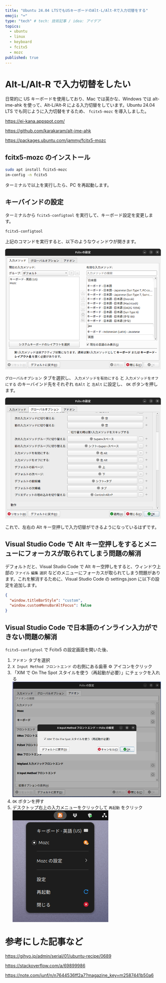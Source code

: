 ```yaml
---
title: "Ubuntu 24.04 LTSでもUSキーボードのAlt-L/Alt-Rで入力切替をする"
emoji: "⌨"
type: "tech" # tech: 技術記事 / idea: アイデア
topics:
  - ubuntu
  - linux
  - keyboard
  - fcitx5
  - mozc
published: true
---
```


# Alt-L/Alt-R で入力切替をしたい

日常的に US キーボードを使用しており、Mac では英かな、Windows では alt-ime-ahk を使って、Alt-L/Alt-R による入力切替をしています。Ubuntu 24.04 LTS でも同じように入力切替をするため、 `fcitx5-mozc` を導入しました。

https://ei-kana.appspot.com/

https://github.com/karakaram/alt-ime-ahk

https://packages.ubuntu.com/jammy/fcitx5-mozc

## fcitx5-mozc のインストール

```bash
sudo apt install fcitx5-mozc
im-config -n fcitx5
```

ターミナルで以上を実行したら、PC を再起動します。

## キーバインドの設定

ターミナルから `fcitx5-configtool` を実行して、キーボード設定を変更します。

```bash
fcitx5-configtool
```

上記のコマンドを実行すると、以下のようなウィンドウが開きます。

![fcitx5-configtool](/images/ubuntu-fcitx5_configtool.png)

`グローバルオプション` タブを選択し、 `入力メソッドを有効にする` と `入力メソッドをオフにする` のキーバインド先をそれぞれ `右Alt` と `左Alt` に設定し、 `OK` ボタンを押します。

![alt text](/images/ubuntu-fcitx5_configtool_globaloptions.png)

これで、左右の Alt キー空押しで入力切替ができるようになっているはずです。

## Visual Studio Code で Alt キー空押しをするとメニューにフォーカスが取られてしまう問題の解消

デフォルトだと、Visual Studio Code で Alt キー空押しをすると、ウィンドウ上部の `ファイル` `編集` `選択` などのメニューにフォーカスが取られてしまう問題があります。これを解消するために、Visual Studio Code の settings.json に以下の設定を追加します。

```json:settings.json
{
  "window.titleBarStyle": "custom",
  "window.customMenuBarAltFocus": false
}
```

## Visual Studio Code で日本語のインライン入力ができない問題の解消

`fcitx5-configtool` で Fcitx5 の設定画面を開いた後、

1. `アドオン` タブを選択
2. `X Input Method フロントエンド` の右側にある歯車 ⚙ アイコンをクリック
3. 「XIM で On The Spot スタイルを使う（再起動が必要）」にチェックを入れる
   ![](/images/ubuntu-fcitx5-x-input-method.png)
4. `OK` ボタンを押す
5. デスクトップ右上の入力メニューをクリックして `再起動` をクリック
   ![](/images/ubuntu-input-method-menu.png)

# 参考にした記事など

https://gihyo.jp/admin/serial/01/ubuntu-recipe/0689

https://stackoverflow.com/a/69899986

https://note.com/junf/n/n7644536ff2a7?magazine_key=m2587441b50a6
